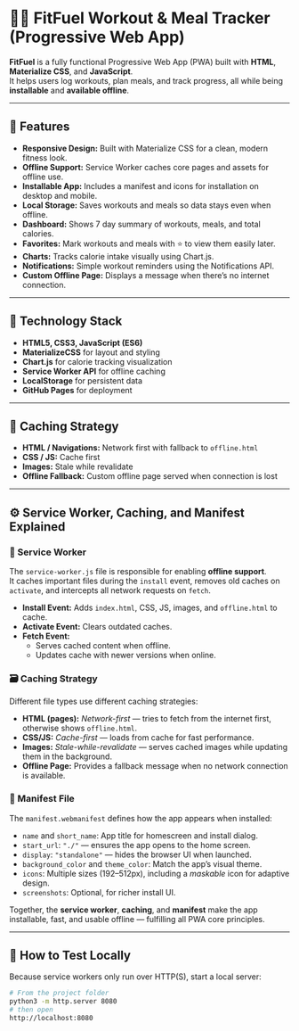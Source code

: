 # 🏋️‍♂️ FitFuel Workout & Meal Tracker (Progressive Web App)

**FitFuel** is a fully functional Progressive Web App (PWA) built with **HTML**, **Materialize CSS**, and **JavaScript**.  
It helps users log workouts, plan meals, and track progress, all while being **installable** and **available offline**.

---

## 🚀 Features
- **Responsive Design:** Built with Materialize CSS for a clean, modern fitness look.  
- **Offline Support:** Service Worker caches core pages and assets for offline use.  
- **Installable App:** Includes a manifest and icons for installation on desktop and mobile.  
- **Local Storage:** Saves workouts and meals so data stays even when offline.  
- **Dashboard:** Shows 7 day summary of workouts, meals, and total calories.  
- **Favorites:** Mark workouts and meals with ⭐ to view them easily later.  
- **Charts:** Tracks calorie intake visually using Chart.js.  
- **Notifications:** Simple workout reminders using the Notifications API.  
- **Custom Offline Page:** Displays a message when there’s no internet connection.

---

## 🧠 Technology Stack
- **HTML5, CSS3, JavaScript (ES6)**  
- **MaterializeCSS** for layout and styling  
- **Chart.js** for calorie tracking visualization  
- **Service Worker API** for offline caching  
- **LocalStorage** for persistent data  
- **GitHub Pages** for deployment

---

## 🧩 Caching Strategy
- **HTML / Navigations:** Network first with fallback to `offline.html`  
- **CSS / JS:** Cache first  
- **Images:** Stale while revalidate  
- **Offline Fallback:** Custom offline page served when connection is lost  

---

## ⚙️ Service Worker, Caching, and Manifest Explained

### 🧩 Service Worker
The `service-worker.js` file is responsible for enabling **offline support**.  
It caches important files during the `install` event, removes old caches on `activate`, and intercepts all network requests on `fetch`.

- **Install Event:** Adds `index.html`, CSS, JS, images, and `offline.html` to cache.
- **Activate Event:** Clears outdated caches.
- **Fetch Event:** 
  - Serves cached content when offline.
  - Updates cache with newer versions when online.

### 🗃️ Caching Strategy
Different file types use different caching strategies:
- **HTML (pages):** *Network-first* — tries to fetch from the internet first, otherwise shows `offline.html`.  
- **CSS/JS:** *Cache-first* — loads from cache for fast performance.  
- **Images:** *Stale-while-revalidate* — serves cached images while updating them in the background.  
- **Offline Page:** Provides a fallback message when no network connection is available.

### 📱 Manifest File
The `manifest.webmanifest` defines how the app appears when installed:
- `name` and `short_name`: App title for homescreen and install dialog.  
- `start_url`: `"./"` — ensures the app opens to the home screen.  
- `display`: `"standalone"` — hides the browser UI when launched.  
- `background_color` and `theme_color`: Match the app’s visual theme.  
- `icons`: Multiple sizes (192–512px), including a *maskable* icon for adaptive design.  
- `screenshots`: Optional, for richer install UI.

Together, the **service worker**, **caching**, and **manifest** make the app installable, fast, and usable offline — fulfilling all PWA core principles.

---

## 🧪 How to Test Locally
Because service workers only run over HTTP(S), start a local server:

```bash
# From the project folder
python3 -m http.server 8080
# then open
http://localhost:8080
